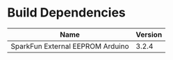 # Build Dependencies

| Name | Version |
|------|---------|
| SparkFun External EEPROM Arduino | 3.2.4 |